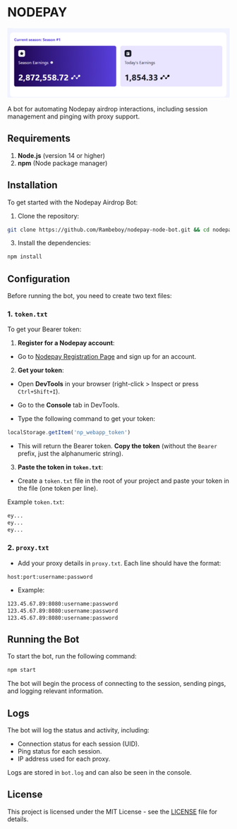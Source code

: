 # NODEPAY

![img](assets/image.png)

A bot for automating Nodepay airdrop interactions, including session management and pinging with proxy support.

## Requirements

1. **Node.js** (version 14 or higher)
2. **npm** (Node package manager)

## Installation

To get started with the Nodepay Airdrop Bot:

1. Clone the repository:

```bash
git clone https://github.com/Rambeboy/nodepay-node-bot.git && cd nodepay-node-bot
```

3. Install the dependencies:

```bash
npm install
```

## Configuration

Before running the bot, you need to create two text files:

### 1. `token.txt`

To get your Bearer token:

1. **Register for a Nodepay account**:
- Go to [Nodepay Registration Page](https://app.nodepay.ai/register?ref=3WZFKKi0Hbvi1sd) and sign up for an account.

2. **Get your token**:

- Open **DevTools** in your browser (right-click > Inspect or press `Ctrl+Shift+I`).

- Go to the **Console** tab in DevTools.

- Type the following command to get your token:

```javascript
localStorage.getItem('np_webapp_token')

```

- This will return the Bearer token. **Copy the token** (without the `Bearer` prefix, just the alphanumeric string).

3. **Paste the token in `token.txt`**:
- Create a `token.txt` file in the root of your project and paste your token in the file (one token per line).

Example `token.txt`:

```text
ey...
ey...
ey...
```

### 2. `proxy.txt`

- Add your proxy details in `proxy.txt`. Each line should have the format:

```text
host:port:username:password
```

- Example:

```text
123.45.67.89:8080:username:password
123.45.67.89:8080:username:password
123.45.67.89:8080:username:password
```

## Running the Bot

To start the bot, run the following command:

```bash
npm start
```

The bot will begin the process of connecting to the session, sending pings, and logging relevant information.

## Logs

The bot will log the status and activity, including:

- Connection status for each session (UID).
- Ping status for each session.
- IP address used for each proxy.

Logs are stored in `bot.log` and can also be seen in the console.


## License

This project is licensed under the MIT License - see the [LICENSE](LICENSE) file for details.
